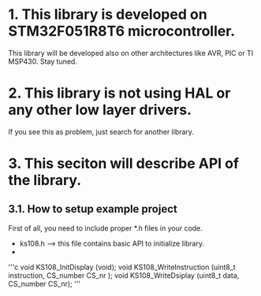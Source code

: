 # 1. This library is developed on STM32F051R8T6 microcontroller.

This library will be developed also on other architectures like AVR,
PIC or TI MSP430. Stay tuned.

# 2. This library is not using HAL or any other low layer drivers. 

If you see this as problem, just search for another library. 

# 3. This seciton will describe API of the library.

##	3.1. How to setup example project
	
First of all, you need to include proper *.h files in your code.

* ks108.h --> this file contains basic API to initialize library.
* 

'''c
	void KS108_InitDisplay (void);
    void KS108_WriteInstruction (uint8_t instruction, CS_number CS_nr );
    void KS108_WriteDsiplay (uint8_t data, CS_number CS_nr);
'''




